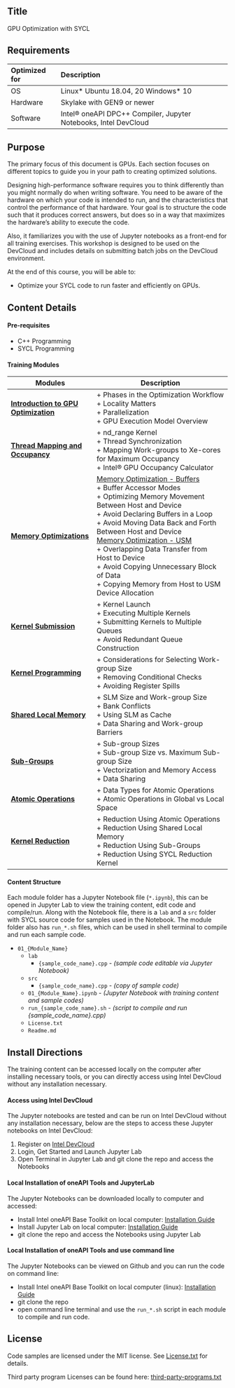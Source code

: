 ## Title
 GPU Optimization with SYCL
  
## Requirements
| Optimized for                     | Description
|:---                               |:---
| OS                                | Linux* Ubuntu 18.04, 20 Windows* 10
| Hardware                          | Skylake with GEN9 or newer
| Software                          | Intel&reg; oneAPI DPC++ Compiler, Jupyter Notebooks, Intel DevCloud
  
## Purpose
The primary focus of this document is GPUs. Each section focuses on different topics to guide you in your path to creating optimized solutions.

Designing high-performance software requires you to think differently than you might normally do when writing software. You need to be aware of the hardware on which your code is intended to run, and the characteristics that control the performance of that hardware. Your goal is to structure the code such that it produces correct answers, but does so in a way that maximizes the hardware’s ability to execute the code.

Also, it familiarizes you with the use of Jupyter notebooks as a front-end for all training exercises. This workshop is designed to be used on the DevCloud and includes details on submitting batch jobs on the DevCloud environment.

At the end of this course, you will be able to:

- Optimize your SYCL code to run faster and efficiently on GPUs.

## Content Details

#### Pre-requisites
- C++ Programming
- SYCL Programming

#### Training Modules

| Modules | Description
|---|---|
|[__Introduction to GPU Optimization__](01_Introduction_to_GPU_Optimization/01_Introduction.ipynb) | + Phases in the Optimization Workflow<br>+ Locality Matters<br>+ Parallelization<br>+ GPU Execution Model Overview|
|[__Thread Mapping and Occupancy__](02_Thread_Mapping_and_Occupancy/02_Thread_Mapping_and_Occupancy.ipynb) |+ nd_range Kernel<br>+ Thread Synchronization<br>+ Mapping Work-groups to Xe-cores for Maximum Occupancy<br>+ Intel® GPU Occupancy Calculator|
|[__Memory Optimizations__](03_Memory_Optimization/03_Memory_Optimization.ipynb) |[Memory Optimization - Buffers](03_Memory_Optimization/031_Memory_Optimization_Buffers.ipynb)<br>+ Buffer Accessor Modes<br>+ Optimizing Memory Movement Between Host and Device<br>+ Avoid Declaring Buffers in a Loop<br>+ Avoid Moving Data Back and Forth Between Host and Device<br>[Memory Optimization - USM](03_Memory_Optimization/032_Memory_Optimization_USM.ipynb)<br>+ Overlapping Data Transfer from Host to Device<br>+ Avoid Copying Unnecessary Block of Data<br>+ Copying Memory from Host to USM Device Allocation|
|[__Kernel Submission__](04_Kernel_Submission/04_Kernel_Submission.ipynb)|+ Kernel Launch<br>+ Executing Multiple Kernels<br>+ Submitting Kernels to Multiple Queues<br>+ Avoid Redundant Queue Construction|
|[__Kernel Programming__](05_Kernel_Programming/05_Kernel_Programming.ipynb)|+ Considerations for Selecting Work-group Size<br>+ Removing Conditional Checks<br>+ Avoiding Register Spills|
|[__Shared Local Memory__](06_Shared_Local_Memory/06_Shared_Local_Memory.ipynb)|+ SLM Size and Work-group Size<br>+ Bank Conflicts<br>+ Using SLM as Cache<br>+ Data Sharing and Work-group Barriers|
|[__Sub-Groups__](07_Sub_Groups/07_Sub_Groups.ipynb)|+ Sub-group Sizes<br>+ Sub-group Size vs. Maximum Sub-group Size<br>+ Vectorization and Memory Access<br>+ Data Sharing|
|[__Atomic Operations__](08_Atomic_Operations/08_Atomic_Operations.ipynb)|+ Data Types for Atomic Operations<br>+ Atomic Operations in Global vs Local Space|
|[__Kernel Reduction__](09_Kernel_Reduction/08_Kernel_Reduction.ipynb)|+ Reduction Using Atomic Operations<br>+ Reduction Using Shared Local Memory<br>+ Reduction Using Sub-Groups <br>+ Reduction Using SYCL Reduction Kernel|

#### Content Structure
Each module folder has a Jupyter Notebook file (`*.ipynb`), this can be opened in Jupyter Lab to view the training content, edit code and compile/run. Along with the Notebook file, there is a `lab` and a `src` folder with SYCL source code for samples used in the Notebook. The module folder also has `run_*.sh` files, which can be used in shell terminal to compile and run each sample code.

- `01_{Module_Name}`
  - `lab`
    - `{sample_code_name}.cpp` - _(sample code editable via Jupyter Notebook)_
  - `src`
    - `{sample_code_name}.cpp` - _(copy of sample code)_
  - `01_{Module_Name}.ipynb` - _(Jupyter Notebook with training content and sample codes)_
  - `run_{sample_code_name}.sh` - _(script to compile and run {sample_code_name}.cpp)_
  - `License.txt`
  - `Readme.md`


## Install Directions

The training content can be accessed locally on the computer after installing necessary tools, or you can directly access using Intel DevCloud without any installation necessary.

#### Access using Intel DevCloud

The Jupyter notebooks are tested and can be run on Intel DevCloud without any installation necessary, below are the steps to access these Jupyter notebooks on Intel DevCloud:
1. Register on [Intel DevCloud](https://devcloud.intel.com/oneapi)
2. Login, Get Started and Launch Jupyter Lab
3. Open Terminal in Jupyter Lab and git clone the repo and access the Notebooks

#### Local Installation of oneAPI Tools and JupyterLab

The Jupyter Notebooks can be downloaded locally to computer and accessed:
- Install Intel oneAPI Base Toolkit on local computer: [Installation Guide](https://www.intel.com/content/www/us/en/developer/tools/oneapi/base-toolkit-download.html)
- Install Jupyter Lab on local computer: [Installation Guide](https://jupyterlab.readthedocs.io/en/stable/getting_started/installation.html)
- git clone the repo and access the Notebooks using Jupyter Lab

#### Local Installation of oneAPI Tools and use command line

The Jupyter Notebooks can be viewed on Github and you can run the code on command line:
- Install Intel oneAPI Base Toolkit on local computer (linux): [Installation Guide](https://www.intel.com/content/www/us/en/developer/tools/oneapi/base-toolkit-download.html)
- git clone the repo
- open command line terminal and use the `run_*.sh` script in each module to compile and run code.

## License  
Code samples are licensed under the MIT license. See [License.txt](https://github.com/oneapi-src/oneAPI-samples/blob/master/License.txt) for details.

Third party program Licenses can be found here: [third-party-programs.txt](https://github.com/oneapi-src/oneAPI-samples/blob/master/third-party-programs.txt)
